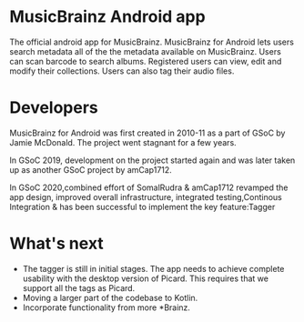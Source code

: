 # MusicBrainz Android app

The official android app for MusicBrainz. MusicBrainz for Android lets users search metadata all of the the metadata available on MusicBrainz. Users can scan barcode to search albums. Registered users can view, edit and modify their collections. Users can also tag their audio files.

# Developers
MusicBrainz for Android was first created in 2010-11 as a part of GSoC by Jamie McDonald. The project went stagnant for a few years.

In GSoC 2019, development on the project started again and was later taken up as another GSoC project by amCap1712.

In GSoC 2020,combined effort of SomalRudra & amCap1712 revamped the app design, improved overall infrastructure, integrated testing,Continous Integration & has been successful to implement the key feature:Tagger

# What's next

* The tagger is still in initial stages. The app needs to achieve complete usability with the desktop version of Picard. This requires that we support all the tags as Picard.
* Moving a larger part of the codebase to Kotlin.
* Incorporate functionality from more *Brainz.
